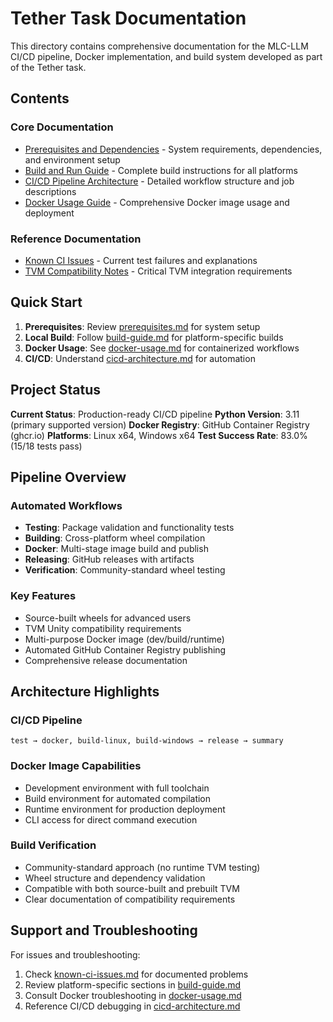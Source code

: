 # Tether Task Documentation

This directory contains comprehensive documentation for the MLC-LLM CI/CD pipeline, Docker implementation, and build system developed as part of the Tether task.

## Contents

### Core Documentation

- [Prerequisites and Dependencies](prerequisites.md) - System requirements, dependencies, and environment setup
- [Build and Run Guide](build-guide.md) - Complete build instructions for all platforms
- [CI/CD Pipeline Architecture](cicd-architecture.md) - Detailed workflow structure and job descriptions
- [Docker Usage Guide](docker-usage.md) - Comprehensive Docker image usage and deployment

### Reference Documentation

- [Known CI Issues](known-ci-issues.md) - Current test failures and explanations
- [TVM Compatibility Notes](build-guide.md#tvm-compatibility) - Critical TVM integration requirements

## Quick Start

1. **Prerequisites**: Review [prerequisites.md](prerequisites.md) for system setup
2. **Local Build**: Follow [build-guide.md](build-guide.md) for platform-specific builds
3. **Docker Usage**: See [docker-usage.md](docker-usage.md) for containerized workflows
4. **CI/CD**: Understand [cicd-architecture.md](cicd-architecture.md) for automation

## Project Status

**Current Status**: Production-ready CI/CD pipeline
**Python Version**: 3.11 (primary supported version)
**Docker Registry**: GitHub Container Registry (ghcr.io)
**Platforms**: Linux x64, Windows x64
**Test Success Rate**: 83.0% (15/18 tests pass)

## Pipeline Overview

### Automated Workflows

- **Testing**: Package validation and functionality tests
- **Building**: Cross-platform wheel compilation
- **Docker**: Multi-stage image build and publish
- **Releasing**: GitHub releases with artifacts
- **Verification**: Community-standard wheel testing

### Key Features

- Source-built wheels for advanced users
- TVM Unity compatibility requirements
- Multi-purpose Docker image (dev/build/runtime)
- Automated GitHub Container Registry publishing
- Comprehensive release documentation

## Architecture Highlights

### CI/CD Pipeline

```
test → docker, build-linux, build-windows → release → summary
```

### Docker Image Capabilities

- Development environment with full toolchain
- Build environment for automated compilation
- Runtime environment for production deployment
- CLI access for direct command execution

### Build Verification

- Community-standard approach (no runtime TVM testing)
- Wheel structure and dependency validation
- Compatible with both source-built and prebuilt TVM
- Clear documentation of compatibility requirements

## Support and Troubleshooting

For issues and troubleshooting:

1. Check [known-ci-issues.md](known-ci-issues.md) for documented problems
2. Review platform-specific sections in [build-guide.md](build-guide.md)
3. Consult Docker troubleshooting in [docker-usage.md](docker-usage.md)
4. Reference CI/CD debugging in [cicd-architecture.md](cicd-architecture.md)
